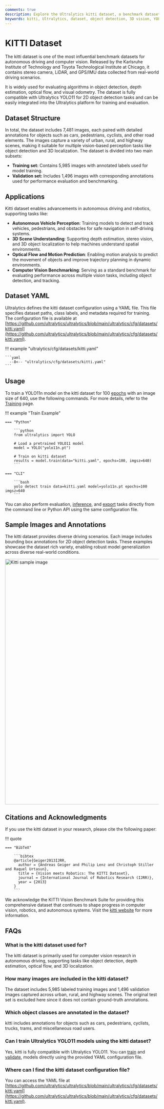 ```yaml
---
comments: true
description: Explore the Ultralytics kitti dataset, a benchmark dataset for computer vision tasks such as 3D object detection, depth estimation, and autonomous driving perception.
keywords: kitti, Ultralytics, dataset, object detection, 3D vision, YOLO11, training, validation, self-driving cars, computer vision
---
```


# KITTI Dataset

The kitti dataset is one of the most influential benchmark datasets for autonomous driving and computer vision. Released by the Karlsruhe Institute of Technology and Toyota Technological Institute at Chicago, it contains stereo camera, LiDAR, and GPS/IMU data collected from real-world driving scenarios.

It is widely used for evaluating algorithms in object detection, depth estimation, optical flow, and visual odometry. The dataset is fully compatible with Ultralytics YOLO11 for 2D object detection tasks and can be easily integrated into the Ultralytics platform for training and evaluation.

## Dataset Structure

In total, the dataset includes 7,481 images, each paired with detailed annotations for objects such as cars, pedestrians, cyclists, and other road elements. The images capture a variety of urban, rural, and highway scenes, making it suitable for multiple vision-based perception tasks like object detection and 3D localization. The dataset is divided into two main subsets:

- **Training set:** Contains 5,985 images with annotated labels used for model training.
- **Validation set:** Includes 1,496 images with corresponding annotations used for performance evaluation and benchmarking.

## Applications

Kitti dataset enables advancements in autonomous driving and robotics, supporting tasks like:

- **Autonomous Vehicle Perception**: Training models to detect and track vehicles, pedestrians, and obstacles for safe navigation in self-driving systems.
- **3D Scene Understanding**: Supporting depth estimation, stereo vision, and 3D object localization to help machines understand spatial environments.
- **Optical Flow and Motion Prediction**: Enabling motion analysis to predict the movement of objects and improve trajectory planning in dynamic environments.
- **Computer Vision Benchmarking**: Serving as a standard benchmark for evaluating performance across multiple vision tasks, including object detection, and tracking.

## Dataset YAML

Ultralytics defines the kitti dataset configuration using a YAML file. This file specifies dataset paths, class labels, and metadata required for training. The configuration file is available at [https://github.com/ultralytics/ultralytics/blob/main/ultralytics/cfg/datasets/kitti.yaml](https://github.com/ultralytics/ultralytics/blob/main/ultralytics/cfg/datasets/kitti.yaml).

!!! example "ultralytics/cfg/datasets/kitti.yaml"

    ```yaml
      --8<-- "ultralytics/cfg/datasets/kitti.yaml"
    ```

## Usage

To train a YOLO11n model on the kitti dataset for 100 [epochs](https://www.ultralytics.com/glossary/epoch) with an image size of 640, use the following commands. For more details, refer to the [Training](../../modes/train.md) page.

!!! example "Train Example"

    === "Python"

        ```python
        from ultralytics import YOLO

        # Load a pretrained YOLO11 model
        model = YOLO("yolo11n.pt")

        # Train on kitti dataset
        results = model.train(data="kitti.yaml", epochs=100, imgsz=640)
        ```

    === "CLI"

        ```bash
        yolo detect train data=kitti.yaml model=yolo11n.pt epochs=100 imgsz=640
        ```

You can also perform evaluation, [inference](../../modes/predict.md), and [export](../../modes/export.md) tasks directly from the command line or Python API using the same configuration file.

## Sample Images and Annotations

The kitti dataset provides diverse driving scenarios. Each image includes bounding box annotations for 2D object detection tasks. These examples showcase the dataset rich variety, enabling robust model generalization across diverse real-world conditions.

<img src="https://github.com/ultralytics/docs/releases/download/0/kitti-dataset-sample.avif" alt="Kitti sample image" width="800">

## Citations and Acknowledgments

If you use the kitti dataset in your research, please cite the following paper:

!!! quote

    === "BibTeX"

        ```bibtex
        @article{Geiger2013IJRR,
          author = {Andreas Geiger and Philip Lenz and Christoph Stiller and Raquel Urtasun},
          title = {Vision meets Robotics: The KITTI Dataset},
          journal = {International Journal of Robotics Research (IJRR)},
          year = {2013}
        }
        ```

We acknowledge the KITTI Vision Benchmark Suite for providing this comprehensive dataset that continues to shape progress in computer vision, robotics, and autonomous systems. Visit the [kitti website](https://www.cvlibs.net/datasets/kitti/) for more information.

## FAQs

### What is the kitti dataset used for?

The kitti dataset is primarily used for computer vision research in autonomous driving, supporting tasks like object detection, depth estimation, optical flow, and 3D localization.

### How many images are included in the kitti dataset?

The dataset includes 5,985 labeled training images and 1,496 validation images captured across urban, rural, and highway scenes. The original test set is excluded here since it does not contain ground-truth annotations.

### Which object classes are annotated in the dataset?

kitti includes annotations for objects such as cars, pedestrians, cyclists, trucks, trams, and miscellaneous road users.

### Can I train Ultralytics YOLO11 models using the kitti dataset?

Yes, kitti is fully compatible with Ultralytics YOLO11. You can [train](../../modes/train.md) and [validate](../../modes/val.md), models directly using the provided YAML configuration file.

### Where can I find the kitti dataset configuration file?

You can access the YAML file at [https://github.com/ultralytics/ultralytics/blob/main/ultralytics/cfg/datasets/kitti.yaml](https://github.com/ultralytics/ultralytics/blob/main/ultralytics/cfg/datasets/kitti.yaml).
